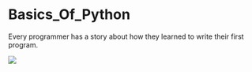 # Basics_Of_Python
Every programmer has a story about how they learned to write their first program.



<img src="https://user-images.githubusercontent.com/58034394/222954635-a5046067-44e5-4ee8-90bb-18b813c5be25.png"/>
